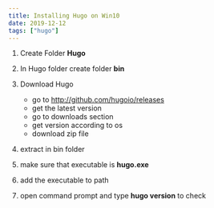 ```yaml
---
title: Installing Hugo on Win10
date: 2019-12-12
tags: ["hugo"]
---
```


1. Create Folder **Hugo**
2. In Hugo folder create folder **bin**

3. Download Hugo

    * go to <http://github.com/hugoio/releases>
    * get the latest version
    * go to downloads section
    * get version according to os
    * download zip file

4. extract in bin folder
5. make sure that executable is **hugo.exe**
6. add the executable to path
7. open command prompt and type **hugo version** to check
